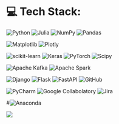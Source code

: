# 💻 Tech Stack:
![Python](https://img.shields.io/badge/python-3670A0?style=for-the-badge&logo=python&logoColor=ffdd54) 
![Julia](https://img.shields.io/badge/-Julia-9558B2?style=for-the-badge&logo=julia&logoColor=white) 
![NumPy](https://img.shields.io/badge/numpy-%23013243.svg?style=for-the-badge&logo=numpy&logoColor=white) 
![Pandas](https://img.shields.io/badge/pandas-%23150458.svg?style=for-the-badge&logo=pandas&logoColor=white) 

![Matplotlib](https://img.shields.io/badge/Matplotlib-%23ffffff.svg?style=for-the-badge&logo=Matplotlib&logoColor=black) 
![Plotly](https://img.shields.io/badge/Plotly-%233F4F75.svg?style=for-the-badge&logo=plotly&logoColor=white) 

![scikit-learn](https://img.shields.io/badge/scikit--learn-%23F7931E.svg?style=for-the-badge&logo=scikit-learn&logoColor=white) 
![Keras](https://img.shields.io/badge/Keras-%23D00000.svg?style=for-the-badge&logo=Keras&logoColor=white) 
![PyTorch](https://img.shields.io/badge/PyTorch-%23EE4C2C.svg?style=for-the-badge&logo=PyTorch&logoColor=white) 
![Scipy](https://img.shields.io/badge/SciPy-%230C55A5.svg?style=for-the-badge&logo=scipy&logoColor=%white) 

![Apache Kafka](https://img.shields.io/badge/Apache%20Kafka-000?style=for-the-badge&logo=apachekafka) 
![Apache Spark](https://img.shields.io/badge/Apache%20Spark-FDEE21?style=for-the-badge&logo=apachespark&logoColor=black) 

![Django](https://img.shields.io/badge/django-%23092E20.svg?style=for-the-badge&logo=django&logoColor=white) 
![Flask](https://img.shields.io/badge/flask-%23000.svg?style=for-the-badge&logo=flask&logoColor=white) 
![FastAPI](https://img.shields.io/badge/FastAPI-005571?style=for-the-badge&logo=fastapi) 
![GitHub](https://img.shields.io/badge/github-%23121011.svg?style=for-the-badge&logo=github&logoColor=white)

![PyCharm](https://img.shields.io/badge/PyCharm-000000.svg?&style=for-the-badge&logo=PyCharm&logoColor=white)
![Google Collabolatory](https://img.shields.io/badge/Colab-F9AB00?style=for-the-badge&logo=googlecolab&color=525252)
![Jira](https://img.shields.io/badge/Jira-0052CC?style=for-the-badge&logo=Jira&logoColor=white)


#![Anaconda](https://img.shields.io/badge/Anaconda-%2344A833.svg?style=for-the-badge&logo=anaconda&logoColor=white) 



![](https://github-readme-stats.vercel.app/api/top-langs/?username=Kapigala&theme=dark&hide_border=true&include_all_commits=false&count_private=false&layout=compact)
